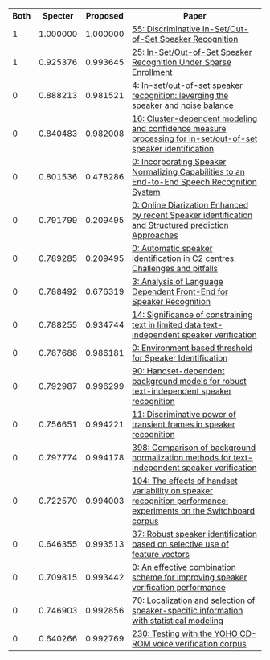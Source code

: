 <html><table><tr>
<th>Both</th>
<th>Specter</th>
<th>Proposed</th>
<th>Paper</th>
</tr>
<tr>
<td>1</td>
<td>1.000000</td>
<td>1.000000</td>
<td><a href="https://www.semanticscholar.org/paper/b17d38ca423d02158dbb64118b4f6bbb5b51acdc">55: Discriminative In-Set/Out-of-Set Speaker Recognition</a></td>
</tr>
<tr>
<td>1</td>
<td>0.925376</td>
<td>0.993645</td>
<td><a href="https://www.semanticscholar.org/paper/db2f2d405946b933ce5c3482f56377d14aff064f">25: In-Set/Out-of-Set Speaker Recognition Under Sparse Enrollment</a></td>
</tr>
<tr>
<td>0</td>
<td>0.888213</td>
<td>0.981521</td>
<td><a href="https://www.semanticscholar.org/paper/aad7026c93da7521b3c8f56cda23d83b6ad1f1ee">4: In-set/out-of-set speaker recognition: leverging the speaker and noise balance</a></td>
</tr>
<tr>
<td>0</td>
<td>0.840483</td>
<td>0.982008</td>
<td><a href="https://www.semanticscholar.org/paper/03b51bf318556b9b8334edcab07800728c1c3fe0">16: Cluster-dependent modeling and confidence measure processing for in-set/out-of-set speaker identification</a></td>
</tr>
<tr>
<td>0</td>
<td>0.801536</td>
<td>0.478286</td>
<td><a href="https://www.semanticscholar.org/paper/1fac094fce18817bb03ff785e750b56425e2ec6a">0: Incorporating Speaker Normalizing Capabilities to an End-to-End Speech Recognition System</a></td>
</tr>
<tr>
<td>0</td>
<td>0.791799</td>
<td>0.209495</td>
<td><a href="https://www.semanticscholar.org/paper/995f630970834e78f4398c3c70482ef6e5aaef16">0: Online Diarization Enhanced by recent Speaker identification and Structured prediction Approaches</a></td>
</tr>
<tr>
<td>0</td>
<td>0.789285</td>
<td>0.209495</td>
<td><a href="https://www.semanticscholar.org/paper/dbe8950c17103215028d2ad9b59843e360111ba5">0: Automatic speaker identification in C2 centres: Challenges and pitfalls</a></td>
</tr>
<tr>
<td>0</td>
<td>0.788492</td>
<td>0.676319</td>
<td><a href="https://www.semanticscholar.org/paper/c5594db022ef0cc3bc6d8f9123bec3ada285f990">3: Analysis of Language Dependent Front-End for Speaker Recognition</a></td>
</tr>
<tr>
<td>0</td>
<td>0.788255</td>
<td>0.934744</td>
<td><a href="https://www.semanticscholar.org/paper/f8ef19a8716873357a5637d5467aaea67fb658e8">14: Significance of constraining text in limited data text-independent speaker verification</a></td>
</tr>
<tr>
<td>0</td>
<td>0.787688</td>
<td>0.986181</td>
<td><a href="https://www.semanticscholar.org/paper/36ffa02c19053b87633e78bdf9ea189643e804d0">0: Environment based threshold for Speaker Identification</a></td>
</tr>
<tr>
<td>0</td>
<td>0.792987</td>
<td>0.996299</td>
<td><a href="https://www.semanticscholar.org/paper/3bcc3a4f22cd29bf0353527626dc091b78f4b8f3">90: Handset-dependent background models for robust text-independent speaker recognition</a></td>
</tr>
<tr>
<td>0</td>
<td>0.756651</td>
<td>0.994221</td>
<td><a href="https://www.semanticscholar.org/paper/589dc927a49ce85e1968a5abb8fe3a8743266bf8">11: Discriminative power of transient frames in speaker recognition</a></td>
</tr>
<tr>
<td>0</td>
<td>0.797774</td>
<td>0.994178</td>
<td><a href="https://www.semanticscholar.org/paper/f5ade2e149b2d4bc0a4c679207b2bf858692af7a">398: Comparison of background normalization methods for text-independent speaker verification</a></td>
</tr>
<tr>
<td>0</td>
<td>0.722570</td>
<td>0.994003</td>
<td><a href="https://www.semanticscholar.org/paper/386518738426fc4c347f6dcc0c1d03191cb45d3a">104: The effects of handset variability on speaker recognition performance: experiments on the Switchboard corpus</a></td>
</tr>
<tr>
<td>0</td>
<td>0.646355</td>
<td>0.993513</td>
<td><a href="https://www.semanticscholar.org/paper/326b5273af0f944fdfe9d053b57c497ace524ae7">37: Robust speaker identification based on selective use of feature vectors</a></td>
</tr>
<tr>
<td>0</td>
<td>0.709815</td>
<td>0.993442</td>
<td><a href="https://www.semanticscholar.org/paper/e21a81c6dd9c6c7d971ba06d5e1e536182bc4651">0: An effective combination scheme for improving speaker verification performance</a></td>
</tr>
<tr>
<td>0</td>
<td>0.746903</td>
<td>0.992856</td>
<td><a href="https://www.semanticscholar.org/paper/4b03365925623eaa5729de2d724753eaa9e0fc2f">70: Localization and selection of speaker-specific information with statistical modeling</a></td>
</tr>
<tr>
<td>0</td>
<td>0.640266</td>
<td>0.992769</td>
<td><a href="https://www.semanticscholar.org/paper/8c782f87ec2098c4f537520acde87431faad8bc7">230: Testing with the YOHO CD-ROM voice verification corpus</a></td>
</tr>
</table></html>
